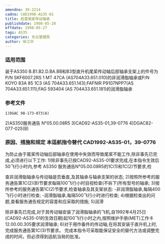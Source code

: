 ```yaml
---
amendno: 39-2214
cadno: CAD1998-AS35-01
title: 检查尾桨传动轴承
publishdate: 1998-05-20
effdate: 1998-05-27
tags: AS35
categories: 东北管理局
author: 徐江华
---
```


### 适用范围 
装于AS350 B.B1.B2.D.BA.BB和B3型直升机尾桨传动轴后部轴承支架上的件号为P/N SKF6007.2RS 1 MT 47CA (AS704A33.651.010)的非润滑脂轴承或P/N KOYO 83A 85 1C3 (AS 704A33.651.143);FAFNIR P9107NPP7(AS 704A33.651.111);FAG 593404 (AS 704A33.651.181)的润滑脂轴承

<!--more-->
### 参考文件
    1)DGAC 98-173-073(A) 
2)AS350服务通告 N°05.00.08R5 3)CAD92-AS35-01,39-0776 4)DGAC82-077-025(B) 

### 原因、措施和规定 本适航指令替代 CAD1992-AS35-01，39-0776 
为防止由于尾桨传动轴后部轴承在使用中失效而导致尾桨不能工作,除非事先已完成,必须进行以下工作: 
 1)除非事先已按CAD92-AS35-01要求完成,在本指令生效后50飞行小时内,参考 AS350 服务通告N°05.00.08R5的1C(1)和1C(2)节要求,检
  
查非润滑脂轴承与传动轴是否垂直,及其轴承与轴承支架的状态; 
2)按照所参考的服务通告第1C(2)(B)节要求每隔100飞行小时目视检查(不拆下)所有型号的轴承; 
3)按所参考的服务通告第1C(2)节要求,检查轴承及其支架状态:  -非润滑脂轴承,每隔400飞行小时进行检查; -润滑脂轴承,每隔500飞行小时进行检查; 
 4)根据检查出的问题,查看服务通告规定的容差和应采取的措施; 
5)润滑 

 除非事先已完成,对于其传动轴安装了润滑脂轴承的飞机,自1992年4月25日(CAD92-AS35-01的生效日期)起100飞行小时之内,按照维护手册(MET)工作卡12.00.00.305要求润滑轴承; 
 6)对于用作备件的传动轴,在将其安装于直升机上时,完成服务通告第1C(3)节要求。 
    完成本指令可采取能保证安全的替代方法或调整完成的时间，但必须得到适航当局的批准。

